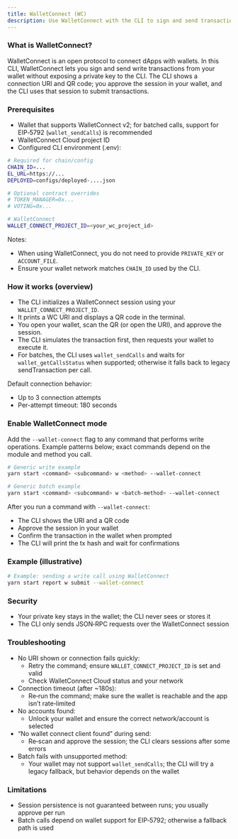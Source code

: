 ```yaml
---
title: WalletConnect (WC)
description: Use WalletConnect with the CLI to sign and send transactions from your mobile/desktop wallet
---
```


### What is WalletConnect?

WalletConnect is an open protocol to connect dApps with wallets. In this CLI, WalletConnect lets you sign and send write transactions from your wallet without exposing a private key to the CLI. The CLI shows a connection URI and QR code; you approve the session in your wallet, and the CLI uses that session to submit transactions.

### Prerequisites

- Wallet that supports WalletConnect v2; for batched calls, support for EIP‑5792 (`wallet_sendCalls`) is recommended
- WalletConnect Cloud project ID
- Configured CLI environment (.env):

```bash
# Required for chain/config
CHAIN_ID=...
EL_URL=https://...
DEPLOYED=configs/deployed-....json

# Optional contract overrides
# TOKEN_MANAGER=0x...
# VOTING=0x...

# WalletConnect
WALLET_CONNECT_PROJECT_ID=<your_wc_project_id>
```

Notes:

- When using WalletConnect, you do not need to provide `PRIVATE_KEY` or `ACCOUNT_FILE`.
- Ensure your wallet network matches `CHAIN_ID` used by the CLI.

### How it works (overview)

- The CLI initializes a WalletConnect session using your `WALLET_CONNECT_PROJECT_ID`.
- It prints a WC URI and displays a QR code in the terminal.
- You open your wallet, scan the QR (or open the URI), and approve the session.
- The CLI simulates the transaction first, then requests your wallet to execute it.
- For batches, the CLI uses `wallet_sendCalls` and waits for `wallet_getCallsStatus` when supported; otherwise it falls back to legacy sendTransaction per call.

Default connection behavior:

- Up to 3 connection attempts
- Per-attempt timeout: 180 seconds

### Enable WalletConnect mode

Add the `--wallet-connect` flag to any command that performs write operations. Example patterns below; exact commands depend on the module and method you call.

```bash
# Generic write example
yarn start <command> <subcommand> w <method> --wallet-connect

# Generic batch example
yarn start <command> <subcommand> w <batch-method> --wallet-connect
```

After you run a command with `--wallet-connect`:

- The CLI shows the URI and a QR code
- Approve the session in your wallet
- Confirm the transaction in the wallet when prompted
- The CLI will print the tx hash and wait for confirmations

### Example (illustrative)

```bash
# Example: sending a write call using WalletConnect
yarn start report w submit --wallet-connect
```

### Security

- Your private key stays in the wallet; the CLI never sees or stores it
- The CLI only sends JSON‑RPC requests over the WalletConnect session

### Troubleshooting

- No URI shown or connection fails quickly:
  - Retry the command; ensure `WALLET_CONNECT_PROJECT_ID` is set and valid
  - Check WalletConnect Cloud status and your network
- Connection timeout (after ~180s):
  - Re‑run the command; make sure the wallet is reachable and the app isn’t rate‑limited
- No accounts found:
  - Unlock your wallet and ensure the correct network/account is selected
- “No wallet connect client found” during send:
  - Re‑scan and approve the session; the CLI clears sessions after some errors
- Batch fails with unsupported method:
  - Your wallet may not support `wallet_sendCalls`; the CLI will try a legacy fallback, but behavior depends on the wallet

### Limitations

- Session persistence is not guaranteed between runs; you usually approve per run
- Batch calls depend on wallet support for EIP‑5792; otherwise a fallback path is used
